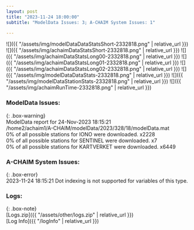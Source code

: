 ```yaml
---
layout: post
title: "2023-11-24 18:00:00"
subtitle: "ModelData Issues: 3; A-CHAIM System Issues: 1"

---
```


![]({{ "/assets/img/modelDataDataStatsShort-2332818.png" | relative_url }})
![]({{ "/assets/img/achaimDataStatsShort-2332818.png" | relative_url }})
![]({{ "/assets/img/achaimDataStatsLong00-2332818.png" | relative_url }})
![]({{ "/assets/img/achaimDataStatsLong01-2332818.png" | relative_url }})
![]({{ "/assets/img/achaimDataStatsLong02-2332818.png" | relative_url }})
![]({{ "/assets/img/modelDataDataStats-2332818.png" | relative_url }})
![]({{ "/assets/img/modelDataStationStats-2332818.png" | relative_url }})
![]({{ "/assets/img/achaimRunTime-2332818.png" | relative_url }})


### ModelData Issues:  
  
{: .box-warning}  
 ModelData report for 24-Nov-2023 18:15:21   
 /home2/achaim1/A-CHAIM/modelData/2023/328/18/modelData.mat   
 0% of all possible stations for IONO were downloaded. x2228   
 0% of all possible stations for SENTINEL were downloaded. x7   
 0% of all possible stations for KARTVERKET were downloaded. x6449   
  
### A-CHAIM System Issues:  
  
{: .box-error}  
2023-11-24 18:15:21 Dot indexing is not supported for variables of this type.  

### Logs:  
  
{: .box-note}  
[Logs.zip]({{ "/assets/other/logs.zip" | relative_url }})  
[Log Info]({{ "/logInfo" | relative_url }})  
